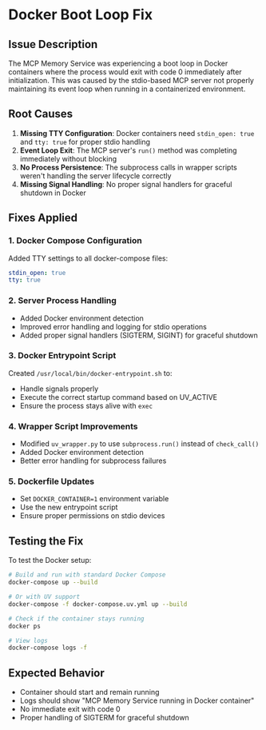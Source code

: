 # Docker Boot Loop Fix

## Issue Description
The MCP Memory Service was experiencing a boot loop in Docker containers where the process would exit with code 0 immediately after initialization. This was caused by the stdio-based MCP server not properly maintaining its event loop when running in a containerized environment.

## Root Causes
1. **Missing TTY Configuration**: Docker containers need `stdin_open: true` and `tty: true` for proper stdio handling
2. **Event Loop Exit**: The MCP server's `run()` method was completing immediately without blocking
3. **No Process Persistence**: The subprocess calls in wrapper scripts weren't handling the server lifecycle correctly
4. **Missing Signal Handling**: No proper signal handlers for graceful shutdown in Docker

## Fixes Applied

### 1. Docker Compose Configuration
Added TTY settings to all docker-compose files:
```yaml
stdin_open: true
tty: true
```

### 2. Server Process Handling
- Added Docker environment detection
- Improved error handling and logging for stdio operations
- Added proper signal handlers (SIGTERM, SIGINT) for graceful shutdown

### 3. Docker Entrypoint Script
Created `/usr/local/bin/docker-entrypoint.sh` to:
- Handle signals properly
- Execute the correct startup command based on UV_ACTIVE
- Ensure the process stays alive with `exec`

### 4. Wrapper Script Improvements
- Modified `uv_wrapper.py` to use `subprocess.run()` instead of `check_call()`
- Added Docker environment detection
- Better error handling for subprocess failures

### 5. Dockerfile Updates
- Set `DOCKER_CONTAINER=1` environment variable
- Use the new entrypoint script
- Ensure proper permissions on stdio devices

## Testing the Fix
To test the Docker setup:

```bash
# Build and run with standard Docker Compose
docker-compose up --build

# Or with UV support
docker-compose -f docker-compose.uv.yml up --build

# Check if the container stays running
docker ps

# View logs
docker-compose logs -f
```

## Expected Behavior
- Container should start and remain running
- Logs should show "MCP Memory Service running in Docker container"
- No immediate exit with code 0
- Proper handling of SIGTERM for graceful shutdown